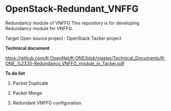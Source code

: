 # OpenStack-Redundant_VNFFG
Redundancy module of VNFFG This repository is for developing Redundancy module for VNFFG.

Target Open source project : OpenStack Tacker project

**Technical document**

https://github.com/K-OpenNet/K-ONE/blob/master/Technical_Documents/K-ONE_%2335-Redundancy_VNFFG_module_in_Tacker.pdf

**To do list**

1. Packet Duplicate

2. Packet Merge

3. Redundant VNFFG configuration

